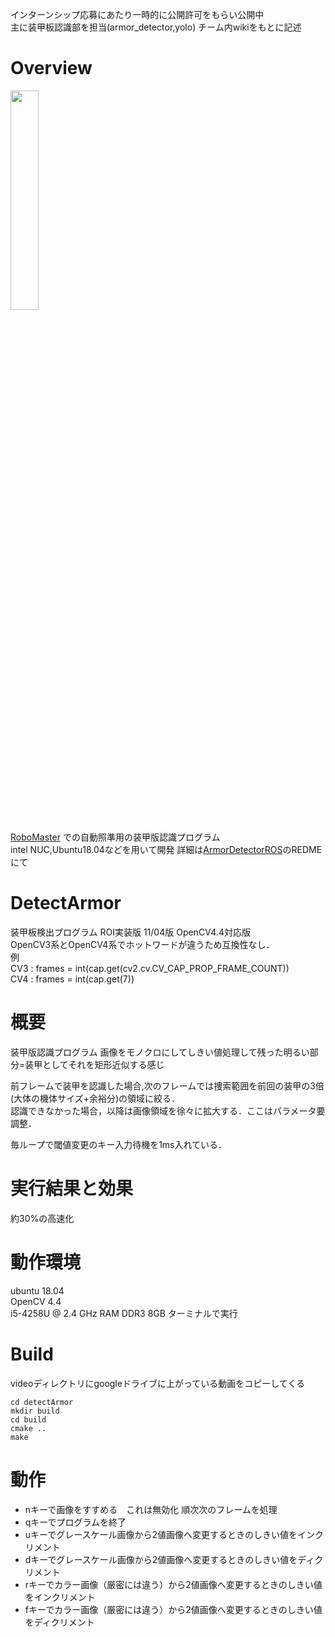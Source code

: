 インターンシップ応募にあたり一時的に公開許可をもらい公開中  
主に装甲板認識部を担当(armor_detector,yolo)
チーム内wikiをもとに記述

# Overview
<img src="result/rm2-1.jpeg" width=30%>

[RoboMaster](https://www.robomaster.jp/) での自動照準用の装甲版認識プログラム   
intel NUC,Ubuntu18.04などを用いて開発
詳細は[ArmorDetectorROS](https://github.com/rikupo/ArmorDetectorROS)のREDMEにて

# DetectArmor
装甲板検出プログラム ROI実装版 11/04版 OpenCV4.4対応版  
OpenCV3系とOpenCV4系でホットワードが違うため互換性なし．  
例  
CV3 : frames = int(cap.get(cv2.cv.CV_CAP_PROP_FRAME_COUNT))  
CV4 : frames = int(cap.get(7))  

# 概要
装甲版認識プログラム
画像をモノクロにしてしきい値処理して残った明るい部分=装甲としてそれを矩形近似する感じ

前フレームで装甲を認識した場合,次のフレームでは捜索範囲を前回の装甲の3倍(大体の機体サイズ+余裕分)の領域に絞る．  
認識できなかった場合，以降は画像領域を徐々に拡大する．ここはパラメータ要調整．  

毎ループで閾値変更のキー入力待機を1ms入れている．
  
# 実行結果と効果  
約30%の高速化  

# 動作環境
ubuntu 18.04  
OpenCV 4.4  
i5-4258U @ 2.4 GHz RAM DDR3 8GB
ターミナルで実行　　

# Build
videoディレクトリにgoogleドライブに上がっている動画をコピーしてくる
```
cd detectArmor
mkdir build
cd build
cmake ..
make
```
# 動作
 * nキーで画像をすすめる　これは無効化 順次次のフレームを処理
 * qキーでプログラムを終了
 * uキーでグレースケール画像から2値画像へ変更するときのしきい値をインクリメント
 * dキーでグレースケール画像から2値画像へ変更するときのしきい値をディクリメント
 * rキーでカラー画像（厳密には違う）から2値画像へ変更するときのしきい値をインクリメント
 * fキーでカラー画像（厳密には違う）から2値画像へ変更するときのしきい値をディクリメント
